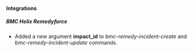 
#### Integrations
##### BMC Helix Remedyforce
- Added a new argument **impact_id** to *bmc-remedy-incident-create* and *bmc-remedy-incident-update* commands.
